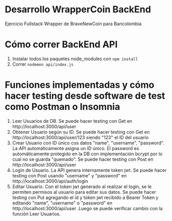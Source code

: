 # Desarrollo WrapperCoin BackEnd

Ejercicio Fullstack Wrapper de BraveNewCoin para Bancolombia

# Cómo correr BackEnd API

1. Instalar todos los paquetes node_modules con `npm install`
2. Correr `nodemon api/index.js`

# Funciones implementadas y cómo hacer testing desde software de test como Postman o Insomnia

1. Leer Usuarios de DB. Se puede hacer testing con Get en http://localhost:3000/api/user
2. Obtener Usuario según su ID. Se puede hacer testing con Get en http://localhost:3000/api/user/123 siendo "123" el ID del usuario
3. Crear Usuario con ID único cos datos "name", "username", "password". La API automáticamente asigna un ID único. El password es automáticamente protegido en la DB con implementación bcrypt por lo cual no se guarda "quemado". Se puede hacer testing con Post en http://localhost:3000/api/user
4. Login de Usuario. La API genera internamente token jwt. Se puede hacer testing con Post usando "username" y "password" en http://localhost:3000/api/auth/login 
5. Editar Usuario. Con el token jwt generado al realizar el login, se le permiten permisos al usuario para editar sus datos. Se puede hacer testing con Put agregando el id y token jwt recibido a Bearer Token y editando "name", "username" o "password" en http://localhost:3000/api/user .Luego se puede verificar cambio con la función Leer Usuarios.
